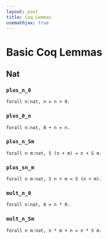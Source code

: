 ```yaml
---
layout: post
title: Coq Lemmas
usemathjax: true
---
```


# Basic Coq Lemmas

## Nat

### `plus_n_0`
```
forall n:nat, n = n + 0.
```

### `plus_0_n`
```
forall n:nat, 0 + n = n.
```

### `plus_n_Sm`
```
forall n m:nat, S (n + m) = n + S m.
```

### `plus_sn_m`
```
forall n m:nat, S n + m = S (n + m).
```

### `mult_n_0`
```
forall n:nat, 0 = n * 0.
```

### `mult_n_Sm`
```
forall n m:nat, n * m + n = n * S m.
```


